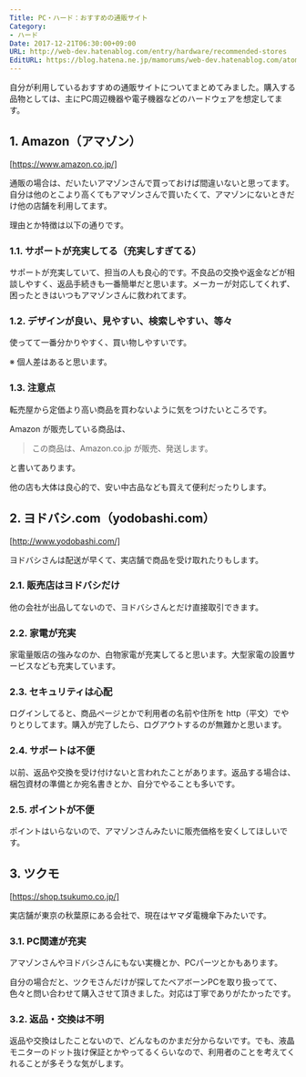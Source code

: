 ```yaml
---
Title: PC・ハード：おすすめの通販サイト
Category:
- ハード
Date: 2017-12-21T06:30:00+09:00
URL: http://web-dev.hatenablog.com/entry/hardware/recommended-stores
EditURL: https://blog.hatena.ne.jp/mamorums/web-dev.hatenablog.com/atom/entry/8599973812326161555
---
```


自分が利用しているおすすめの通販サイトについてまとめてみました。購入する品物としては、主にPC周辺機器や電子機器などのハードウェアを想定してます。


## 1. Amazon（アマゾン）
[https://www.amazon.co.jp/]

通販の場合は、だいたいアマゾンさんで買っておけば間違いないと思ってます。自分は他のとこより高くてもアマゾンさんで買いたくて、アマゾンにないときだけ他の店舗を利用してます。

理由とか特徴は以下の通りです。

### 1.1. サポートが充実してる（充実しすぎてる）
サポートが充実していて、担当の人も良心的です。不良品の交換や返金などが相談しやすく、返品手続きも一番簡単だと思います。メーカーが対応してくれず、困ったときはいつもアマゾンさんに救われてます。

### 1.2. デザインが良い、見やすい、検索しやすい、等々
使ってて一番分かりやすく、買い物しやすいです。

※ 個人差はあると思います。

### 1.3. 注意点
転売屋から定価より高い商品を買わないように気をつけたいところです。

Amazon が販売している商品は、

> この商品は、Amazon.co.jp が販売、発送します。 

と書いてあります。

他の店も大体は良心的で、安い中古品なども買えて便利だったりします。


## 2. ヨドバシ.com（yodobashi.com）
[http://www.yodobashi.com/]

ヨドバシさんは配送が早くて、実店舗で商品を受け取れたりもします。

### 2.1. 販売店はヨドバシだけ
他の会社が出品してないので、ヨドバシさんとだけ直接取引できます。

### 2.2. 家電が充実
家電量販店の強みなのか、白物家電が充実してると思います。大型家電の設置サービスなども充実しています。

### 2.3. セキュリティは心配
ログインしてると、商品ページとかで利用者の名前や住所を http（平文）でやりとりしてます。購入が完了したら、ログアウトするのが無難かと思います。

### 2.4. サポートは不便
以前、返品や交換を受け付けないと言われたことがあります。返品する場合は、梱包資材の準備とか宛名書きとか、自分でやることも多いです。

### 2.5. ポイントが不便
ポイントはいらないので、アマゾンさんみたいに販売価格を安くしてほしいです。


## 3. ツクモ
[https://shop.tsukumo.co.jp/]

実店舗が東京の秋葉原にある会社で、現在はヤマダ電機傘下みたいです。

### 3.1. PC関連が充実
アマゾンさんやヨドバシさんにもない実機とか、PCパーツとかもあります。

自分の場合だと、ツクモさんだけが探してたベアボーンPCを取り扱ってて、色々と問い合わせて購入させて頂きました。対応は丁寧でありがたかったです。

### 3.2. 返品・交換は不明
返品や交換はしたことないので、どんなものかまだ分からないです。でも、液晶モニターのドット抜け保証とかやってるくらいなので、利用者のことを考えてくれることが多そうな気がします。
